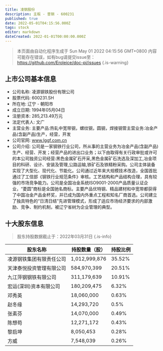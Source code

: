 ```yaml
---
title: 凌钢股份
description: 主板 - 普钢 - 600231
published: true
date: 2022-05-01T04:15:56.000Z
tags: stock
editor: markdown
dateCreated: 2022-01-01T00:00:00.000Z
---
```


> 本页面由自动化程序生成于 Sun May 01 2022 04:15:56 GMT+0800
> 内容可能存在错误，如有bug请提交issue至：https://github.com/Eroleice/doc-pi/issues
{.is-warning}

## 上市公司基本信息
- 公司名称: 凌源钢铁股份有限公司
- 股票代码: 600231.SH
- 所在地: 辽宁 - 朝阳市
- 成立日期: 1994年05月04日
- 注册资本: 285,213.49万元
- 法定代表人: 文广
- 主营业务: 主要产品:热轧中宽带钢，螺纹钢，圆钢，焊接钢管主营业务:冶金产品(含副产品)生产，经营，开发
- 公司官网: www.lggf.com.cn
- 公司介绍: 公司是一家钢铁行业公司，所从事的主营业务为冶金产品(含副产品)生产、经营、开发；经营产品的进出口业务；以下由取得有关行政审批或许可的本公司独资公司经营:黑色金属矿石开采,黑色金属矿石洗选及深加工,冶金项目的科研、设计、安装及管理,公路运输,铁矿石及铁精粉采购。公司主体装备实现了大型化、现代化、节能化。公司通过近年来大规模技术改造，全国首批通过了工信部《钢铁行业规范条件》审核。工艺结构和产品结构合理，具有较强的市场竞争能力。公司是全国冶金系统ISO9001-2000产品质量认证企业，“菱圆”商标是全国驰名商标。主要产品优特钢、精品建材和中宽带都获得了中国冶金产品金杯奖，并已成为国内外重点工程和知名厂商首选。公司建立了独具特色的“日清日结”先进管理模式，形成了适应市场经济要求的内部激励、竞争、制约机制，被辽宁省树为企业管理的典型。


## 十大股东信息
> 股东持股数据截止于：2022年03月31日
{.is-info}

| 股东名称 | 持股数量（股） | 持股比例 |
| --- | --- | --- |
| 凌源钢铁集团有限责任公司 | 1,012,999,876 | 35.52% |
| 天津泰悦投资管理有限公司 | 584,970,399 | 20.51% |
| 九江萍钢钢铁有限公司 | 311,179,639 | 10.91% |
| 宏运(深圳)资本有限公司 | 180,209,475 | 6.32% |
| 邓秀英 | 18,060,000 | 0.63% |
| 赵冬缘 | 14,293,720 | 0.5% |
| 张素芬 | 14,070,000 | 0.49% |
| 陈想苟 | 12,271,172 | 0.43% |
| 黎启坤 | 8,050,453 | 0.28% |
| 方威 | 7,548,039 | 0.26% |




